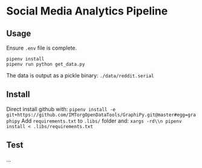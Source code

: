 # Social Media Analytics Pipeline


## Usage

Ensure `.env` file is complete.

```
pipenv install
pipenv run python get_data.py
```
The data is output as a pickle binary: `./data/reddit.serial`


## Install 

Direct install github with: `pipenv install -e git+https://github.com/IMTorgOpenDataTools/GraphiPy.git@master#egg=graphipy`
Add `requirements.txt` to `.libs/` folder and: `xargs -rd\\n pipenv install < .libs/requirements.txt`


## Test

...